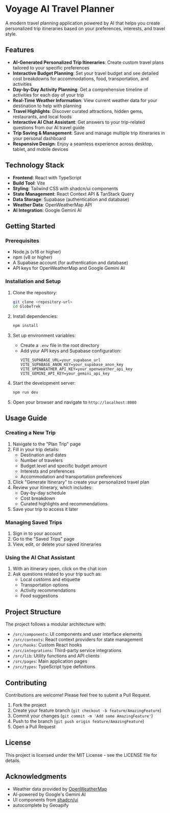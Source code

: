 
# Voyage AI Travel Planner

A modern travel planning application powered by AI that helps you create personalized trip itineraries based on your preferences, interests, and travel style.

## Features

- **AI-Generated Personalized Trip Itineraries**: Create custom travel plans tailored to your specific preferences
- **Interactive Budget Planning**: Set your travel budget and see detailed cost breakdowns for accommodations, food, transportation, and activities
- **Day-by-Day Activity Planning**: Get a comprehensive timeline of activities for each day of your trip
- **Real-Time Weather Information**: View current weather data for your destination to help with planning
- **Travel Highlights**: Discover curated attractions, hidden gems, restaurants, and local foods
- **Interactive AI Chat Assistant**: Get answers to your trip-related questions from our AI travel guide
- **Trip Saving & Management**: Save and manage multiple trip itineraries in your personal dashboard
- **Responsive Design**: Enjoy a seamless experience across desktop, tablet, and mobile devices

## Technology Stack

- **Frontend**: React with TypeScript
- **Build Tool**: Vite
- **Styling**: Tailwind CSS with shadcn/ui components
- **State Management**: React Context API & TanStack Query
- **Data Storage**: Supabase (authentication and database)
- **Weather Data**: OpenWeatherMap API
- **AI Integration**: Google Gemini AI

## Getting Started

### Prerequisites

- Node.js (v18 or higher)
- npm (v8 or higher)
- A Supabase account (for authentication and database)
- API keys for OpenWeatherMap and Google Gemini AI

### Installation and Setup

1. Clone the repository:
   ```bash
   git clone <repository-url>
   cd GlobeTrek
   ```

2. Install dependencies:
   ```bash
   npm install
   ```

3. Set up environment variables:
   - Create a `.env` file in the root directory
   - Add your API keys and Supabase configuration:
     ```
     VITE_SUPABASE_URL=your_supabase_url
     VITE_SUPABASE_ANON_KEY=your_supabase_anon_key
     VITE_OPENWEATHER_API_KEY=your_openweather_api_key
     VITE_GEMINI_API_KEY=your_gemini_api_key
     ```

4. Start the development server:
   ```bash
   npm run dev
   ```

5. Open your browser and navigate to `http://localhost:8080`

## Usage Guide

### Creating a New Trip

1. Navigate to the "Plan Trip" page
2. Fill in your trip details:
   - Destination and dates
   - Number of travelers
   - Budget level and specific budget amount
   - Interests and preferences
   - Accommodation and transportation preferences
3. Click "Generate Itinerary" to create your personalized travel plan
4. Review your itinerary, which includes:
   - Day-by-day schedule
   - Cost breakdown
   - Curated highlights and recommendations
5. Save your trip to access it later

### Managing Saved Trips

1. Sign in to your account
2. Go to the "Saved Trips" page
3. View, edit, or delete your saved itineraries

### Using the AI Chat Assistant

1. With an itinerary open, click on the chat icon
2. Ask questions related to your trip such as:
   - Local customs and etiquette
   - Transportation options
   - Activity recommendations
   - Food suggestions

## Project Structure

The project follows a modular architecture with:

- `/src/components`: UI components and user interface elements
- `/src/contexts`: React context providers for state management
- `/src/hooks`: Custom React hooks
- `/src/integrations`: Third-party service integrations
- `/src/lib`: Utility functions and API clients
- `/src/pages`: Main application pages
- `/src/types`: TypeScript type definitions

## Contributing

Contributions are welcome! Please feel free to submit a Pull Request.

1. Fork the project
2. Create your feature branch (`git checkout -b feature/AmazingFeature`)
3. Commit your changes (`git commit -m 'Add some AmazingFeature'`)
4. Push to the branch (`git push origin feature/AmazingFeature`)
5. Open a Pull Request

## License

This project is licensed under the MIT License - see the LICENSE file for details.

## Acknowledgments

- Weather data provided by [OpenWeatherMap](https://openweathermap.org/)
- AI-powered by Google's Gemini AI
- UI components from [shadcn/ui](https://ui.shadcn.com/)
- autocomplete by Geoapify 
